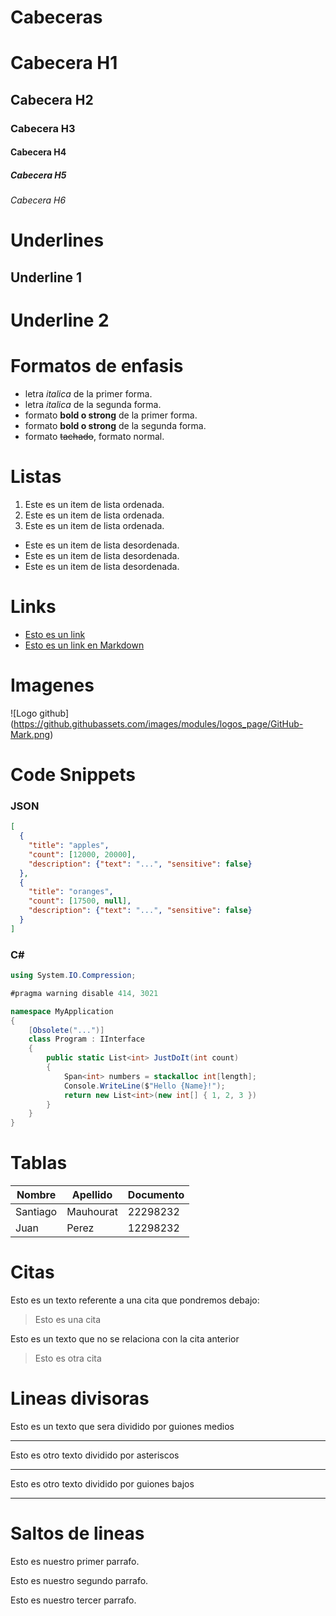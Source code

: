 # Cabeceras 
# Cabecera H1
## Cabecera H2
### Cabecera H3
#### Cabecera H4
##### Cabecera H5
###### Cabecera H6

# Underlines
Underline 1
-----------

Underline 2
===========

# Formatos de enfasis
- letra *italica* de la primer forma.
- letra _italica_ de la segunda forma.
- formato **bold o strong** de la primer forma.
- formato __bold o strong__ de la segunda forma.
- formato ~~tachado~~, formato normal.


# Listas
1. Este es un item de lista ordenada.
2. Este es un item de lista ordenada.
3. Este es un item de lista ordenada.
   
- Este es un item de lista desordenada.
- Este es un item de lista desordenada.
- Este es un item de lista desordenada.

# Links
- <a href="http://www.google.com">Esto es un link<a/>
- [Esto es un link en Markdown](http://www.google.com)


# Imagenes
![Logo github] (https://github.githubassets.com/images/modules/logos_page/GitHub-Mark.png)

# Code Snippets
### JSON
```JSON
[
  {
    "title": "apples",
    "count": [12000, 20000],
    "description": {"text": "...", "sensitive": false}
  },
  {
    "title": "oranges",
    "count": [17500, null],
    "description": {"text": "...", "sensitive": false}
  }
]
```

### C#
```C#
using System.IO.Compression;

#pragma warning disable 414, 3021

namespace MyApplication
{
    [Obsolete("...")]
    class Program : IInterface
    {
        public static List<int> JustDoIt(int count)
        {
            Span<int> numbers = stackalloc int[length];
            Console.WriteLine($"Hello {Name}!");
            return new List<int>(new int[] { 1, 2, 3 })
        }
    }
}
```

# Tablas
| Nombre | Apellido | Documento |
| ------ | -------- | --------- |
| Santiago | Mauhourat | 22298232 |
| Juan | Perez | 12298232 |

# Citas
Esto es un texto referente a una cita que pondremos debajo: 
> Esto es una cita

Esto es un texto que no se relaciona con la cita anterior
> Esto es otra cita


# Lineas divisoras
Esto es un texto que sera dividido por guiones medios

---
Esto es otro texto dividido por asteriscos

***

Esto es otro texto dividido por guiones bajos

___

# Saltos de lineas
Esto es nuestro primer parrafo.

Esto es nuestro segundo parrafo.

Esto es nuestro tercer parrafo.
